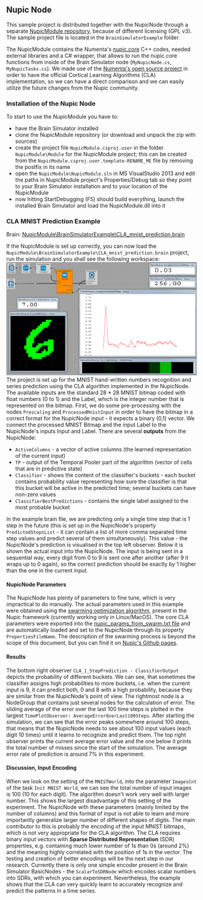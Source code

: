 ## Nupic Node

This sample project is distributed together with the NupicNode through a separate [NupicModule repository](https://github.com/KeenSoftwareHouse/NupicModule), because of different licensing (GPL v3). The sample project file is located in the `BrainSimulatorExample` folder.

The NupicModule contains the Numenta's [nupic.core](https://github.com/numenta/nupic.core) C++ codes, needed external libraries and a C# wrapper, that allows to run the nupic.core functions from inside of the Brain Simulator node (`MyNupicNode.cs`, `MyNupicTasks.cs`). We made use of the [Numenta's open source project](https://github.com/numenta) in order to have the official Cortical Learning Algorithms (CLA) implementation, so we can have a direct comparison and we can easily utilize the future changes from the Nupic community.

### Installation of the Nupic Node

To start to use the NupicModule you have to:

 * have the Brain Simulator installed
 * clone the NupicModule repository (or download and unpack the zip with sources)
 * create the project file `NupicModule.csproj.user` in the folder `NupicModule\Module` for the NupicModule project; this can be created from the `NupicModule.csproj.user.template-RENAME_ME` file by removing the postfix in its name
 * open the `NupicModule\NupicModule.sln` in MS VisualStudio 2013 and edit the paths in NupicModule project's Properties/Debug tab so they point to your Brain Simulator installation and to your location of the NupicModule
 * now hitting StartDebugging (F5) should build everything, launch the installed Brain Simulator and load the NupicModule.dll into it

### CLA MNIST Prediction Example

Brain: [NupicModule\BrainSimulatorExample\CLA_mnist_prediction.brain](https://github.com/KeenSoftwareHouse/NupicModule/blob/master/BrainSimulatorExample/CLA_mnist_prediction.brain)

If the NupicModule is set up correctly, you can now load the `NupicModule\BrainSimulatorExample\CLA_mnist_prediction.brain` project, run the simulation and you shall see the following workspace:
![](../img/nupicNode.PNG)
The project is set up for the MNIST hand-written numbers recognition and series prediction using the CLA algorithm  implemented in the NupicNode. The available inputs are the standard 28 * 28 MNIST bitmap coded with float numbers (0 to 1) and the Label, which is the integer number that is represented on the bitmap. First, we do some pre-processing with the nodes `Prescaling` and `ProcessedMnistInput` in order to have the bitmap in a correct format for the NupicNode input - it expects a binary (0,1) vector. We connect the processed MNIST Bitmap and the input Label to the NupicNode's inputs Input and Label. There are several **outputs** from the NupicNode:

 * `ActiveColumns` - a vector of active columns (the learned representation of the current input)
 * `TP` - output of the Temporal Pooler part of the algorithm (vector of cells that are in predictive state)
 * `Classifier` - shows the content of the classifier's buckets - each bucket contains probability value representing how sure the classifier is that this bucket will be active in the predicted time; several buckets can have non-zero values
 * `ClassifierBestPredictions` - contains the single label assigned to the most probable bucket

In the example brain file, we are predicting only a single time step that is 1 step in the future (this is set up in the NupicNode's property `PredictedStepsList` - it can contain a list of more comma separated time step values and predict several of them simultaneously). This value - the NupicNode's prediction is visualised in the top left observer. Below it is shown the actual input into the NupicNode. The input is being sent in a sequential way, every digit from 0 to 9 is sent one after another (after 9 it wraps up to 0 again), so the correct prediction should be exactly by 1 higher than the one in the current input.

#### NupicNode Parameters

The NupicNode has plenty of parameters to fine tune, which is very impractical to do manually. The actual parameters used in this example were obtained using the [swarming optimization algorithm](https://github.com/numenta/nupic/wiki/Swarming-Algorithm), present in the Nupic framework (currently working only in Linux/MacOS). The core CLA parameters were exported into the [nupic_params_from_swarm.txt file](https://github.com/KeenSoftwareHouse/NupicModule/blob/master/BrainSimulatorExample/nupic_params_from_swarm.txt) and are automatically loaded and set to the NupicNode through its property `PropertiesFileName`. The description of the swarming process is beyond the scope of this document, but you can find it on [Nupic's Github pages](https://github.com/numenta/nupic/wiki/Running-Swarms).

#### Results

The bottom right observer `CLA_1_StepPrediction - ClassifierOutput` depicts the probability of different buckets. We can see, that sometimes the classifier assigns high probabilities to more buckets, i.e. when the current input is 9, it can predict both, 0 and 8 with a high probability, because they are similar from the NupicNode's point of view. The rightmost node is a NodeGroup that contains just several nodes for the calculation of error. The sliding average of the error over the last 100 time steps is plotted in the largest `TimePlotObserver: AverageErrorOverLast100Steps`. After starting the simulation, we can see that the error peaks somewhere around 100 steps, that means that the NupicNode needs to see about 100 input values (each digit 10 times) until it learns to recognize and predict them. The top right observer prints the current average error value and the one below it prints the total number of misses since the start of the simulation. The average error rate of prediction is around 7% in this experiment.

#### Discussion, Input Encoding

When we look on the setting of the `MNISTWorld`, into the parameter `ImagesCnt` of the task `Init MNIST World`, we can see the total number of input images is 100 (10 for each digit). The algorithm doesn't work very well with larger number. This shows the largest disadvantage of this setting of the experiment. The NupicNode with these parameters (mainly limited by the number of columns) and this format of input is not able to learn and more importantly generalize larger number of different shapes of digits. The main contributor to this is probably the encoding of the input MNIST bitmaps, which is not very appropriate for the CLA algorithm. The CLA requires binary input vectors with **Sparse Distributed Representation** (SDR) properties, e.g. containing much lower number of 1s than 0s (around 2%) and the meaning highly correlated with the position of 1s in the vector. The testing and creation of better encodings will be the next step in our research. Currently there is only one simple encoder present in the Brain Simulator BasicNodes - the `ScalarToSDRNode` which encodes scalar numbers into SDRs, with which you can experiment. Nevertheless, the example shows that the CLA can very quickly learn to accurately recognize and predict the patterns in a time series.

